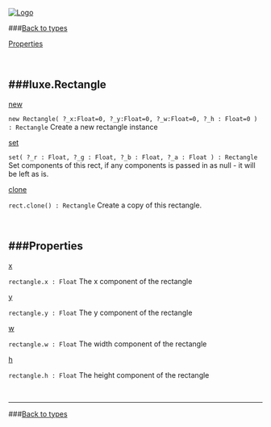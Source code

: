 
[![Logo](http://luxeengine.com/images/logo.png)](index.html)

###[Back to types](types.html)   

[Properties](#Properties)   


&nbsp;   

###luxe.Rectangle   
---
<a class="lift" name="new" href="#new">new</a>

`new Rectangle( ?_x:Float=0, ?_y:Float=0, ?_w:Float=0, ?_h : Float=0 ) : Rectangle`
<span class="small_desc_flat"> Create a new rectangle instance </span>   

<a class="lift" name="set" href="#set">set</a>

`set( ?_r : Float, ?_g : Float, ?_b : Float, ?_a : Float ) : Rectangle`
<span class="small_desc_flat"> Set components of this rect, if any components is passed in as null - it will be left as is. </span>   

<a class="lift" name="clone" href="#clone">clone</a>

`rect.clone() : Rectangle`
<span class="small_desc_flat"> Create a copy of this rectangle. </span>   

&nbsp;   

<a class="lift" name="Properties" ></a>
###Properties   
---
<a class="lift" name="x" href="#x">x</a>

`rectangle.x : Float`
<span class="small_desc_flat"> The x component of the rectangle </span>   

<a class="lift" name="y" href="#y">y</a>

`rectangle.y : Float`
<span class="small_desc_flat"> The y component of the rectangle </span>   

<a class="lift" name="w" href="#w">w</a>

`rectangle.w : Float`
<span class="small_desc_flat"> The width component of the rectangle </span>   

<a class="lift" name="h" href="#h">h</a>

`rectangle.h : Float`
<span class="small_desc_flat"> The height component of the rectangle </span>   



&nbsp;
&nbsp;
&nbsp;

---  
###[Back to types](types.html)   


&nbsp;   
&nbsp;   